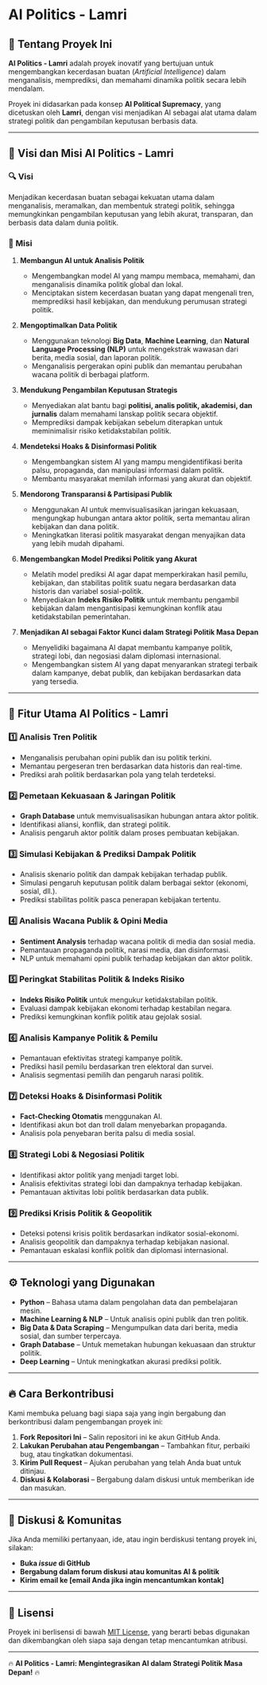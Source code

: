 # AI Politics - Lamri

## 📌 Tentang Proyek Ini
**AI Politics - Lamri** adalah proyek inovatif yang bertujuan untuk mengembangkan kecerdasan buatan (*Artificial Intelligence*) dalam menganalisis, memprediksi, dan memahami dinamika politik secara lebih mendalam. 

Proyek ini didasarkan pada konsep **AI Political Supremacy**, yang dicetuskan oleh **Lamri**, dengan visi menjadikan AI sebagai alat utama dalam strategi politik dan pengambilan keputusan berbasis data.

---

## 🎯 **Visi dan Misi AI Politics - Lamri**

### **🔍 Visi**
Menjadikan kecerdasan buatan sebagai kekuatan utama dalam menganalisis, meramalkan, dan membentuk strategi politik, sehingga memungkinkan pengambilan keputusan yang lebih akurat, transparan, dan berbasis data dalam dunia politik.

### **🎯 Misi**
1. **Membangun AI untuk Analisis Politik**  
   - Mengembangkan model AI yang mampu membaca, memahami, dan menganalisis dinamika politik global dan lokal.
   - Menciptakan sistem kecerdasan buatan yang dapat mengenali tren, memprediksi hasil kebijakan, dan mendukung perumusan strategi politik.

2. **Mengoptimalkan Data Politik**  
   - Menggunakan teknologi **Big Data**, **Machine Learning**, dan **Natural Language Processing (NLP)** untuk mengekstrak wawasan dari berita, media sosial, dan laporan politik.
   - Menganalisis pergerakan opini publik dan memantau perubahan wacana politik di berbagai platform.

3. **Mendukung Pengambilan Keputusan Strategis**  
   - Menyediakan alat bantu bagi **politisi, analis politik, akademisi, dan jurnalis** dalam memahami lanskap politik secara objektif.
   - Memprediksi dampak kebijakan sebelum diterapkan untuk meminimalisir risiko ketidakstabilan politik.

4. **Mendeteksi Hoaks & Disinformasi Politik**  
   - Mengembangkan sistem AI yang mampu mengidentifikasi berita palsu, propaganda, dan manipulasi informasi dalam politik.
   - Membantu masyarakat memilah informasi yang akurat dan objektif.

5. **Mendorong Transparansi & Partisipasi Publik**  
   - Menggunakan AI untuk memvisualisasikan jaringan kekuasaan, mengungkap hubungan antara aktor politik, serta memantau aliran kebijakan dan dana politik.
   - Meningkatkan literasi politik masyarakat dengan menyajikan data yang lebih mudah dipahami.

6. **Mengembangkan Model Prediksi Politik yang Akurat**  
   - Melatih model prediksi AI agar dapat memperkirakan hasil pemilu, kebijakan, dan stabilitas politik suatu negara berdasarkan data historis dan variabel sosial-politik.
   - Menyediakan **Indeks Risiko Politik** untuk membantu pengambil kebijakan dalam mengantisipasi kemungkinan konflik atau ketidakstabilan pemerintahan.

7. **Menjadikan AI sebagai Faktor Kunci dalam Strategi Politik Masa Depan**  
   - Menyelidiki bagaimana AI dapat membantu kampanye politik, strategi lobi, dan negosiasi dalam diplomasi internasional.
   - Mengembangkan sistem AI yang dapat menyarankan strategi terbaik dalam kampanye, debat publik, dan kebijakan berdasarkan data yang tersedia.

---

## 🚀 **Fitur Utama AI Politics - Lamri**

### 1️⃣ **Analisis Tren Politik**
   - Menganalisis perubahan opini publik dan isu politik terkini.
   - Memantau pergeseran tren berdasarkan data historis dan real-time.
   - Prediksi arah politik berdasarkan pola yang telah terdeteksi.

### 2️⃣ **Pemetaan Kekuasaan & Jaringan Politik**
   - **Graph Database** untuk memvisualisasikan hubungan antara aktor politik.
   - Identifikasi aliansi, konflik, dan strategi politik.
   - Analisis pengaruh aktor politik dalam proses pembuatan kebijakan.

### 3️⃣ **Simulasi Kebijakan & Prediksi Dampak Politik**
   - Analisis skenario politik dan dampak kebijakan terhadap publik.
   - Simulasi pengaruh keputusan politik dalam berbagai sektor (ekonomi, sosial, dll.).
   - Prediksi stabilitas politik pasca penerapan kebijakan tertentu.

### 4️⃣ **Analisis Wacana Publik & Opini Media**
   - **Sentiment Analysis** terhadap wacana politik di media dan sosial media.
   - Pemantauan propaganda politik, narasi media, dan disinformasi.
   - NLP untuk memahami opini publik terhadap kebijakan dan aktor politik.

### 5️⃣ **Peringkat Stabilitas Politik & Indeks Risiko**
   - **Indeks Risiko Politik** untuk mengukur ketidakstabilan politik.
   - Evaluasi dampak kebijakan ekonomi terhadap kestabilan negara.
   - Prediksi kemungkinan konflik politik atau gejolak sosial.

### 6️⃣ **Analisis Kampanye Politik & Pemilu**
   - Pemantauan efektivitas strategi kampanye politik.
   - Prediksi hasil pemilu berdasarkan tren elektoral dan survei.
   - Analisis segmentasi pemilih dan pengaruh narasi politik.

### 7️⃣ **Deteksi Hoaks & Disinformasi Politik**
   - **Fact-Checking Otomatis** menggunakan AI.
   - Identifikasi akun bot dan troll dalam menyebarkan propaganda.
   - Analisis pola penyebaran berita palsu di media sosial.

### 8️⃣ **Strategi Lobi & Negosiasi Politik**
   - Identifikasi aktor politik yang menjadi target lobi.
   - Analisis efektivitas strategi lobi dan dampaknya terhadap kebijakan.
   - Pemantauan aktivitas lobi politik berdasarkan data publik.

### 9️⃣ **Prediksi Krisis Politik & Geopolitik**
   - Deteksi potensi krisis politik berdasarkan indikator sosial-ekonomi.
   - Analisis geopolitik dan dampaknya terhadap kebijakan nasional.
   - Pemantauan eskalasi konflik politik dan diplomasi internasional.

---

## ⚙️ **Teknologi yang Digunakan**
- **Python** – Bahasa utama dalam pengolahan data dan pembelajaran mesin.
- **Machine Learning & NLP** – Untuk analisis opini publik dan tren politik.
- **Big Data & Data Scraping** – Mengumpulkan data dari berita, media sosial, dan sumber terpercaya.
- **Graph Database** – Untuk memetakan hubungan kekuasaan dan struktur politik.
- **Deep Learning** – Untuk meningkatkan akurasi prediksi politik.

---

## 🔥 **Cara Berkontribusi**
Kami membuka peluang bagi siapa saja yang ingin bergabung dan berkontribusi dalam pengembangan proyek ini:

1. **Fork Repositori Ini** – Salin repositori ini ke akun GitHub Anda.
2. **Lakukan Perubahan atau Pengembangan** – Tambahkan fitur, perbaiki bug, atau tingkatkan dokumentasi.
3. **Kirim Pull Request** – Ajukan perubahan yang telah Anda buat untuk ditinjau.
4. **Diskusi & Kolaborasi** – Bergabung dalam diskusi untuk memberikan ide dan masukan.

---

## 📢 **Diskusi & Komunitas**
Jika Anda memiliki pertanyaan, ide, atau ingin berdiskusi tentang proyek ini, silakan:

- **Buka *issue* di GitHub**  
- **Bergabung dalam forum diskusi atau komunitas AI & politik**  
- **Kirim email ke [email Anda jika ingin mencantumkan kontak]**  

---

## 📜 **Lisensi**
Proyek ini berlisensi di bawah [MIT License](LICENSE), yang berarti bebas digunakan dan dikembangkan oleh siapa saja dengan tetap mencantumkan atribusi.

---

🔥 **AI Politics - Lamri: Mengintegrasikan AI dalam Strategi Politik Masa Depan!** 🔥
